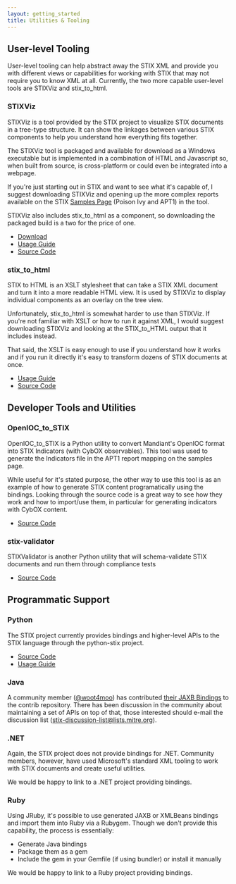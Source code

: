 ```yaml
---
layout: getting_started
title: Utilities & Tooling
---
```


## User-level Tooling

User-level tooling can help abstract away the STIX XML and provide you with different views or capabilities for working with STIX that may not require you to know XML at all. Currently, the two more capable user-level tools are STIXViz and stix_to_html.

### STIXViz

STIXViz is a tool provided by the STIX project to visualize STIX documents in a tree-type structure. It can show the linkages between various STIX components to help you understand how everything fits together.

The STIXViz tool is packaged and available for download as a Windows executable but is implemented in a combination of HTML and Javascript so, when built from source, is cross-platform or could even be integrated into a webpage.

If you're just starting out in STIX and want to see what it's capable of, I suggest downloading STIXViz and opening up the more complex reports available on the STIX [Samples Page](http://stix.mitre.org/language/version1.0.1/samples.html) (Poison Ivy and APT1) in the tool.

STIXViz also includes stix_to_html as a component, so downloading the packaged build is a two for the price of one.

* [Download](https://github.com/STIXProject/stix-viz/releases)
* [Usage Guide](https://github.com/STIXProject/stix-viz/wiki/STIXViz-Usage)
* [Source Code](https://github.com/STIXProject/stix-viz/)

### stix_to_html

STIX to HTML is an XSLT stylesheet that can take a STIX XML document and turn it into a more readable HTML view. It is used by STIXViz to display individual components as an overlay on the tree view.

Unfortunately, stix_to_html is somewhat harder to use than STIXViz. If you're not familiar with XSLT or how to run it against XML, I would suggest downloading STIXViz and looking at the STIX_to_HTML output that it includes instead.

That said, the XSLT is easy enough to use if you understand how it works and if you run it directly it's easy to transform dozens of STIX documents at once.

* [Usage Guide](https://github.com/STIXProject/stix-to-html/wiki)
* [Source Code](https://github.com/STIXProject/stix-to-html)

## Developer Tools and Utilities

### OpenIOC_to_STIX

OpenIOC_to_STIX is a Python utility to convert Mandiant's OpenIOC format into STIX Indicators (with CybOX observables). This tool was used to generate the Indicators file in the APT1 report mapping on the samples page.

While useful for it's stated purpose, the other way to use this tool is as an example of how to generate STIX content programatically using the bindings. Looking through the source code is a great way to see how they work and how to import/use them, in particular for generating indicators with CybOX content.

* [Source Code](https://github.com/STIXProject/openioc-to-stix)

### stix-validator

STIXValidator is another Python utility that will schema-validate STIX documents and run them through compliance tests

* [Source Code](https://github.com/STIXProject/stix-validator)

## Programmatic Support

### Python

The STIX project currently provides bindings and higher-level APIs to the STIX language through the python-stix project.

* [Source Code](https://github.com/STIXProject/python-stix)
* [Usage Guide](https://github.com/STIXProject/python-stix/wiki/Getting-Started)

### Java

A community member ([@woot4moo](https://github.com/woot4moo)) has contributed [their JAXB Bindings](https://github.com/STIXProject/contrib/tree/master/java-stix) to the contrib repository. There has been discussion in the community about maintaining a set of APIs on top of that, those interested should e-mail the discussion list (stix-discussion-list@lists.mitre.org).

### .NET

Again, the STIX project does not provide bindings for .NET. Community members, however, have used Microsoft's standard XML tooling to work with STIX documents and create useful utilities.

We would be happy to link to a .NET project providing bindings.

### Ruby

Using JRuby, it's possible to use generated JAXB or XMLBeans bindings and import them into Ruby via a Rubygem. Though we don't provide this capability, the process is essentially:

* Generate Java bindings
* Package them as a gem
* Include the gem in your Gemfile (if using bundler) or install it manually

We would be happy to link to a Ruby project providing bindings.
